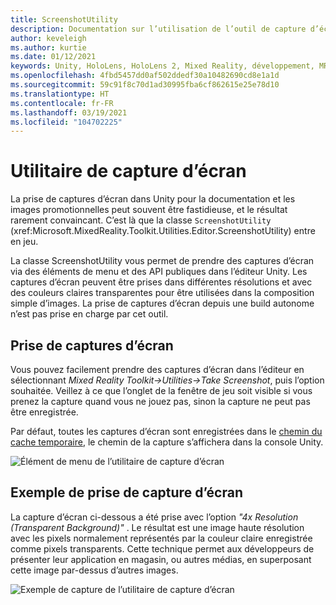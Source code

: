 ```yaml
---
title: ScreenshotUtility
description: Documentation sur l’utilisation de l’outil de capture d’écran dans MRTK
author: keveleigh
ms.author: kurtie
ms.date: 01/12/2021
keywords: Unity, HoloLens, HoloLens 2, Mixed Reality, développement, MRTK
ms.openlocfilehash: 4fbd5457dd0af502ddedf30a10482690cd8e1a1d
ms.sourcegitcommit: 59c91f8c70d1ad30995fba6cf862615e25e78d10
ms.translationtype: HT
ms.contentlocale: fr-FR
ms.lasthandoff: 03/19/2021
ms.locfileid: "104702225"
---
```

# <a name="screenshot-utility"></a>Utilitaire de capture d’écran

La prise de captures d’écran dans Unity pour la documentation et les images promotionnelles peut souvent être fastidieuse, et le résultat rarement convaincant. C’est là que la classe `ScreenshotUtility` (xref:Microsoft.MixedReality.Toolkit.Utilities.Editor.ScreenshotUtility) entre en jeu.

La classe ScreenshotUtility vous permet de prendre des captures d’écran via des éléments de menu et des API publiques dans l’éditeur Unity. Les captures d’écran peuvent être prises dans différentes résolutions et avec des couleurs claires transparentes pour être utilisées dans la composition simple d’images. La prise de captures d’écran depuis une build autonome n’est pas prise en charge par cet outil.

## <a name="taking-screenshots"></a>Prise de captures d’écran

Vous pouvez facilement prendre des captures d’écran dans l’éditeur en sélectionnant *Mixed Reality Toolkit->Utilities->Take Screenshot*, puis l’option souhaitée. Veillez à ce que l’onglet de la fenêtre de jeu soit visible si vous prenez la capture quand vous ne jouez pas, sinon la capture ne peut pas être enregistrée.

Par défaut, toutes les captures d’écran sont enregistrées dans le [chemin du cache temporaire](https://docs.unity3d.com/ScriptReference/Application-temporaryCachePath.html), le chemin de la capture s’affichera dans la console Unity.

![Élément de menu de l’utilitaire de capture d’écran](../images/screenshot-utility/MRTK_ScreenshotUtility_Menu_Item.png)

## <a name="example-screenshot-capture"></a>Exemple de prise de capture d’écran

La capture d’écran ci-dessous a été prise avec l’option *"4x Resolution (Transparent Background)"* . Le résultat est une image haute résolution avec les pixels normalement représentés par la couleur claire enregistrée comme pixels transparents. Cette technique permet aux développeurs de présenter leur application en magasin, ou autres médias, en superposant cette image par-dessus d’autres images.

![Exemple de capture de l’utilitaire de capture d’écran](../images/screenshot-utility/MRTK_ScreenshotUtility_Example_Capture.png)
